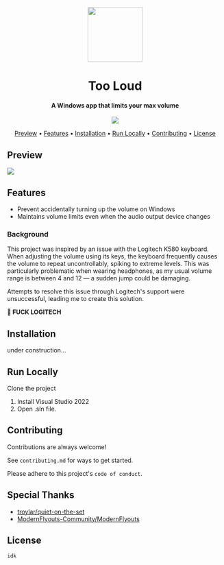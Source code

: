 <div align="center">
  
<img src="https://fakeimg.pl/128x128?text=PlaceHolder" width="128" height="128">

<h1>Too Loud</h1>
<h4>
A Windows app that limits your max volume
</h4>

![](https://img.shields.io/badge/.net-9-blue.svg?style=flat-square)

<p align="center">
  <a href="#Preview">Preview</a> •
  <a href="#features">Features</a> •
  <a href="#installation">Installation</a> •
  <a href="#run-locally">Run Locally</a> •
  <a href="#contributing">Contributing</a> •
  <a href="#license">License</a>
</p>
</div>

## Preview
![](https://fakeimg.pl/440x230/282828/eae0d0/?retina=1&text=PlACehOlDeR)

## Features

- Prevent accidentally turning up the volume on Windows
- Maintains volume limits even when the audio output device changes

### Background

This project was inspired by an issue with the Logitech K580 keyboard. When adjusting the volume using its keys, the keyboard frequently causes the volume to repeat uncontrollably, spiking to extreme levels. This was particularly problematic when wearing headphones, as my usual volume range is between 4 and 12 — a sudden jump could be damaging.

Attempts to resolve this issue through Logitech's support were unsuccessful, leading me to create this solution.

**🖕 FUCK LOGITECH**

## Installation

under construction...

## Run Locally

Clone the project

1. Install Visual Studio 2022
2. Open .sln file.

## Contributing

Contributions are always welcome!

See `contributing.md` for ways to get started.

Please adhere to this project's `code of conduct`.

## Special Thanks

- [troylar/quiet-on-the-set](https://github.com/troylar/quiet-on-the-set)
- [ModernFlyouts-Community/ModernFlyouts](https://github.com/ModernFlyouts-Community/ModernFlyouts)

## License

```
idk
```
